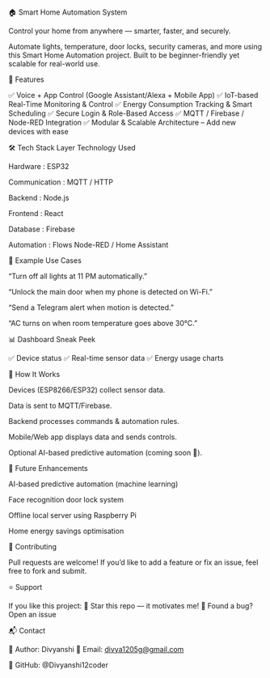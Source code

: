 🏠 Smart Home Automation System

Control your home from anywhere — smarter, faster, and securely.

Automate lights, temperature, door locks, security cameras, and more using this Smart Home Automation project. Built to be beginner-friendly yet scalable for real-world use.

🚀 Features

✅ Voice + App Control (Google Assistant/Alexa + Mobile App)
✅ IoT-based Real-Time Monitoring & Control
✅ Energy Consumption Tracking & Smart Scheduling
✅ Secure Login & Role-Based Access
✅ MQTT / Firebase / Node-RED Integration
✅ Modular & Scalable Architecture – Add new devices with ease

🛠️ Tech Stack
Layer	Technology Used

Hardware :	 ESP32 

Communication :	MQTT / HTTP 

Backend :	Node.js 

Frontend : 	React 

Database :	Firebase 

Automation : Flows	Node-RED / Home Assistant

🤖 Example Use Cases

“Turn off all lights at 11 PM automatically.”

“Unlock the main door when my phone is detected on Wi-Fi.”

“Send a Telegram alert when motion is detected.”

“AC turns on when room temperature goes above 30°C.”

📊 Dashboard Sneak Peek 


✅ Device status
✅ Real-time sensor data
✅ Energy usage charts

🧠 How It Works

Devices (ESP8266/ESP32) collect sensor data.

Data is sent to MQTT/Firebase.

Backend processes commands & automation rules.

Mobile/Web app displays data and sends controls.

Optional AI-based predictive automation (coming soon 🤖).

📌 Future Enhancements

AI-based predictive automation (machine learning)

Face recognition door lock system

Offline local server using Raspberry Pi

Home energy savings optimisation

🤝 Contributing

Pull requests are welcome!
If you’d like to add a feature or fix an issue, feel free to fork and submit.

⭐ Support

If you like this project:
🌟 Star this repo — it motivates me!
🐛 Found a bug? Open an issue

📬 Contact

👤 Author: Divyanshi
📧 Email: divya1205g@gmail.com

📱 GitHub: @Divyanshi12coder

